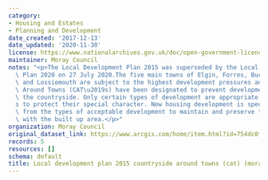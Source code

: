 ```yaml
---
category:
- Housing and Estates
- Planning and Development
date_created: '2017-12-13'
date_updated: '2020-11-30'
license: https://www.nationalarchives.gov.uk/doc/open-government-licence/version/3/
maintainer: Moray Council
notes: "<p>The Local Development Plan 2015 was superseded by the Local Development\
  \ Plan 2020 on 27 July 2020.The five main towns of Elgin, Forres, Buckie, Keith\
  \ and Lossiemouth are subject to the highest development pressures and Countryside\
  \ Around Towns (CAT\u2019s) have been designated to prevent development sprawl into\
  \ the countryside. Only certain types of development are appropriate within CAT\u2019\
  s to protect their special character. New housing development is specifically excluded\
  \ from the types of acceptable development to maintain and preserve the distinction\
  \ with the built up area.</p>"
organization: Moray Council
original_dataset_link: https://www.arcgis.com/home/item.html?id=754dc0fc293a43d3acf2c81f2a8bc705
records: 5
resources: []
schema: default
title: Local development plan 2015 countryside around towns (cat) (moray)
---
```

